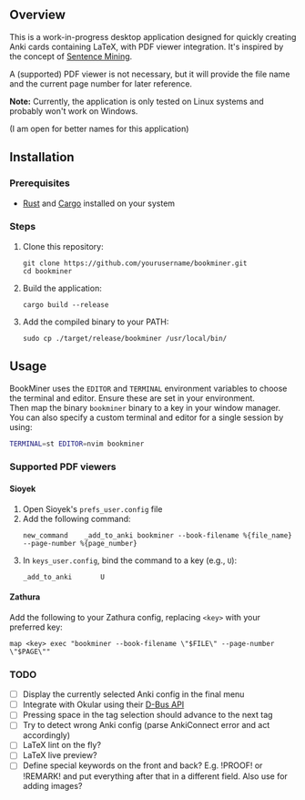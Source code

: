 ## Overview

This is a work-in-progress desktop application designed for quickly creating Anki cards 
containing LaTeX, with PDF viewer integration. 
It's inspired by the concept of
[Sentence Mining](https://refold.la/roadmap/stage-2/a/basic-sentence-mining/).

A (supported) PDF viewer is not necessary, but it will provide the file name
and the current page number for later reference.

**Note:** Currently, the application is only tested on Linux systems and probably won't work on Windows.

(I am open for better names for this application)

## Installation

### Prerequisites
- [Rust](https://www.rust-lang.org/tools/install) and [Cargo](https://github.com/rust-lang/cargo) installed on your system

### Steps
1. Clone this repository:
   ```
   git clone https://github.com/yourusername/bookminer.git
   cd bookminer
   ```

2. Build the application:
   ```
   cargo build --release
   ```

3. Add the compiled binary to your PATH:
   ```
   sudo cp ./target/release/bookminer /usr/local/bin/
   ```

## Usage

BookMiner uses the `EDITOR` and `TERMINAL` environment variables to choose the terminal and editor.
Ensure these are set in your environment. \
Then map the binary `bookminer` binary to a key in your window manager. \
You can also specify a custom terminal and editor for a single session by using:
```bash
TERMINAL=st EDITOR=nvim bookminer
```

### Supported PDF viewers

#### Sioyek
1. Open Sioyek's `prefs_user.config` file
2. Add the following command:
   ```
   new_command    _add_to_anki bookminer --book-filename %{file_name} --page-number %{page_number}
   ```
3. In `keys_user.config`, bind the command to a key (e.g., `U`):
   ```
   _add_to_anki       U
   ```

#### Zathura
Add the following to your Zathura config, replacing `<key>` with your preferred key:
```
map <key> exec "bookminer --book-filename \"$FILE\" --page-number \"$PAGE\""
```

### TODO
- [ ] Display the currently selected Anki config in the final menu
- [ ] Integrate with Okular using their [D-Bus API](https://docs.kde.org/trunk5/en/kid3/kid3/dbus-api.html)
- [ ] Pressing space in the tag selection should advance to the next tag
- [ ] Try to detect wrong Anki config (parse AnkiConnect error and act accordingly)
- [ ] LaTeX lint on the fly?
- [ ] LaTeX live preview?
- [ ] Define special keywords on the front and back? E.g. !PROOF! or !REMARK!
      and put everything after that in a different field. Also use for adding images?
